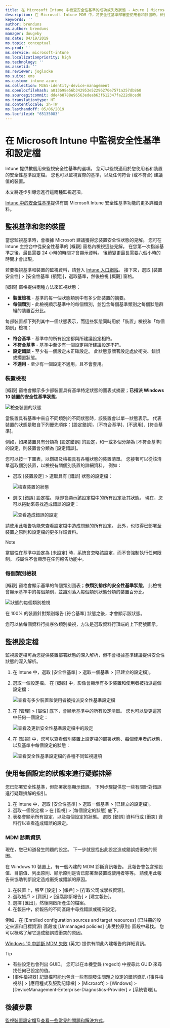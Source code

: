 ```yaml
---
title: 在 Microsoft Intune 中檢查安全性基準的成功或失敗狀態 - Azure | Microsoft Docs
description: 在 Microsoft Intune MDM 中，將安全性基準部署至使用者和裝置時，檢查錯誤、衝突及成功狀態。 了解如何使用用戶端記錄和 Intune 中的報告功能來進行疑難排解。
keywords: ''
author: brenduns
ms.author: brenduns
manager: dougeby
ms.date: 04/19/2019
ms.topic: conceptual
ms.prod: ''
ms.service: microsoft-intune
ms.localizationpriority: high
ms.technology: ''
ms.assetid: ''
ms.reviewer: joglocke
ms.suite: ems
ms.custom: intune-azure
ms.collection: M365-identity-device-management
ms.openlocfilehash: a013698e56b342953e52296270e7571a257db860
ms.sourcegitcommit: dde4b8788e96563edeab63f612347fa222d8ced0
ms.translationtype: HT
ms.contentlocale: zh-TW
ms.lasthandoff: 05/06/2019
ms.locfileid: "65135083"
---
```

# <a name="monitor-security-baseline-and-profiles-in-microsoft-intune"></a>在 Microsoft Intune 中監視安全性基準和設定檔  

Intune 提供數個用來監視安全性基準的選項。 您可以監視適用於您使用者和裝置的安全性基準設定檔。 您也可以監視實際的基準，以及任何符合 (或不符合) 建議值的裝置。

本文將逐步引導您進行這兩種監視選項。

[Intune 中的安全性基準](security-baselines.md)提供有關 Microsoft Intune 安全性基準功能的更多詳細資料。

## <a name="monitor-the-baseline-and-your-devices"></a>監視基準和您的裝置  

當您監視基準時，會根據 Microsoft 建議獲得您裝置安全性狀態的見解。 您可在 Intune 主控台中從安全性基準的 [概觀] 窗格內檢視這些見解。  在您第一次指派基準之後，最長需要 24 小時的時間才會顯示資料。 後續變更最長需要六個小時的時間才會出現。  

若要檢視基準和裝置的監視資料，請登入 [Intune 入口網站](https://go.microsoft.com/fwlink/?linkid=2090973)。 接下來，選取 [裝置安全性] > [安全性基準 (預覽)]，選取基準，然後檢視 [概觀] 窗格。

[概觀] 窗格提供兩種方法來監視狀態：
- **裝置檢視** - 基準的每一個狀態類別中有多少部裝置的摘要。  
- **每個類別** - 此檢視顯示基準中的每個類別，並包含每個基準類別之每個狀態群組的裝置百分比。 

每部裝置都下列列其中一個狀態表示，而這些狀態同時用於「裝置」檢視和「每個類別」檢視：  
- **符合基準** - 基準中的所有設定都與所建議設定相符。
- **不符合基準** - 基準中至少有一個設定與所建議設定不符。
- **設定錯誤** - 至少有一個設定未正確設定。 此狀態意謂著設定處於衝突、錯誤或擱置狀態。
- **不適用** - 至少有一個設定不適用，且不會套用。


### <a name="device-view"></a>裝置檢視
[概觀] 窗格會顯示多少部裝置具有基準特定狀態的圖表式摘要；**已指派 Windows 10 裝置的安全性基準狀態**。  

![檢查裝置的狀態](./media/security-baselines-monitor/overview.png)

當裝置具有基準中來自不同類別的不同狀態時，該裝置會以單一狀態表示。 代表裝置的狀態是取自下列優先順序：[設定錯誤]、[不符合基準]、[不適用]、[符合基準]。  

例如，如果裝置具有分類為 [設定錯誤] 的設定，和一或多個分類為 [不符合基準] 的設定，則裝置會分類為 [設定錯誤]。  

您可以按一下圖表，以鑽研及檢視具有各種狀態的裝置清單。 您接著可以從該清單選取個別裝置，以檢視有關個別裝置的詳細資料。 例如：
- 選取 [裝置設定] > 選取具有 [錯誤] 狀態的設定檔：

  ![檢查裝置的狀態](./media/security-baselines-monitor/device-configuration-profile-list.png)

- 選取 [錯誤] 設定檔。 隨即會顯示該設定檔中的所有設定及其狀態。 現在，您可以捲動來尋找造成錯誤的設定：

  ![查看造成錯誤的設定](./media/security-baselines-monitor/profile-with-error-status.png)

請使用此報告功能來查看設定檔中造成問題的所有設定。 此外，也取得已部署至裝置之原則和設定檔的更多詳細資料。

> [!NOTE]
> 當屬性在基準中設定為 [未設定] 時，系統會忽略該設定，而不會強制執行任何限制。 該屬性不會顯示在任何報告功能中。

### <a name="per-category-view"></a>每個類別檢視
[概觀] 窗格會顯示基準的每個類別圖表；**依類別排序的安全性基準狀態**。  此檢視會顯示基準中的每個類別，並識別落入每個類別狀態分類的裝置百分比。 
 
![狀態的每個類別檢視](./media/security-baselines-monitor/monitor-baseline-per-category.png)

在 100% 的裝置針對類別報告 [符合基準] 狀態之後，才會顯示該狀態。   

您可以依每個資料行排序依類別檢視，方法是選取資料行頂端的上下箭號圖示。  


## <a name="monitor-the-profile"></a>監視設定檔

監視設定檔可為您提供裝置部署狀態的深入解析，但不會根據基準建議提供安全性狀態的深入解析。

1. 在 Intune 中，選取 [安全性基準] > 選取一個基準 > [已建立的設定檔]。

2. 選取一個設定檔。 在 [概觀] 中，影像會顯示有多少裝置和使用者被指派這個設定檔：

    ![查看有多少裝置和使用者被指派安全性基準設定檔](./media/security-baselines-monitor/existing-profile-overview.png)

3. 在 [管理] > [屬性] 底下，會顯示基準中的所有設定清單。 您也可以變更這當中任何一個設定：

    ![查看及更新安全性基準設定檔中的設定](./media/security-baselines-monitor/manage-settings.png)

4. 在 [監視] 中，您可以查看個別裝置上設定檔的部署狀態、每個使用者的狀態，以及基準中每個設定的狀態：

    ![查看安全性基準設定檔的各種不同監視選項](./media/security-baselines-monitor/monitor-status-options.png)

## <a name="troubleshoot-using-per-setting-status"></a>使用每個設定的狀態來進行疑難排解

您已部署安全性基準，但部署狀態顯示錯誤。 下列步驟提供您一些有關針對錯誤進行疑難排解的指引。

1. 在 Intune 中，選取 [安全性基準] > 選取一個基準 > [已建立的設定檔]。
2. 選取一個設定檔 > 在 [監視] > [每個設定的狀態] 底下。
3. 表格會顯示所有設定，以及每個設定的狀態。 選取 [錯誤] 資料行或 [衝突] 資料行以查看造成錯誤的設定。

### <a name="mdm-diagnostic-information"></a>MDM 診斷資訊

現在，您已知道發生問題的設定。 下一步就是找出此設定造成錯誤或衝突的原因。 

在 Windows 10 裝置上，有一個內建的 MDM 診斷資訊報告。 此報告會包含預設值、目前值、列出原則、顯示原則是否已部署至裝置或使用者等等。 請使用此報告來協助判斷設定造成衝突或錯誤的原因。

1. 在裝置上，移至 [設定] > [帳戶] > [存取公司或學校資源]。
2. 選取帳戶 > [資訊] > [進階診斷報告] > [建立報告]。
3. 選擇 [匯出]，然後開啟所產生的檔案。
4. 在報告中，於報告的不同區段中尋找錯誤或衝突設定。

  例如，在 [Enrolled configuration sources and target resources] \(已註冊的設定來源和目標資源\) 區段或 [Unmanaged policies] \(非受控原則\) 區段中尋找。 您可以概略了解它造成錯誤或衝突的原因。

[Windows 10 中診斷 MDM 失敗](https://docs.microsoft.com/windows/client-management/mdm/diagnose-mdm-failures-in-windows-10) \(英文\) 提供有關此內建報告的詳細資訊。

> [!TIP]
> - 有些設定也會列出 GUID。 您可以在本機登錄 (regedit) 中搜尋此 GUID 來尋找任何已設定的值。
> - [事件檢視器] 記錄檔可能也包含一些有關發生問題之設定的錯誤資訊 ([事件檢視器] > [應用程式及服務記錄檔] > [Microsoft] > [Windows] > [DeviceManagement-Enterprise-Diagnostics-Provider] > [系統管理])。

## <a name="next-steps"></a>後續步驟

[監視裝置設定檔](device-profile-monitor.md)及[查看一些常見的問題和解決方式](device-profile-troubleshoot.md)。
